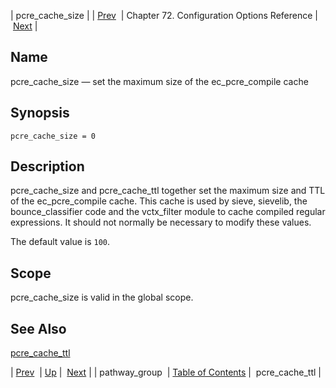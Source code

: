 | pcre_cache_size |
| [Prev](conf.ref.pathway_group)  | Chapter 72. Configuration Options Reference |  [Next](conf.ref.pcre_cache_ttl) |

<a name="conf.ref.pcre_cache_size"></a>
## Name

pcre_cache_size — set the maximum size of the ec_pcre_compile cache

## Synopsis

`pcre_cache_size = 0`

<a name="idp25833968"></a>
## Description

pcre_cache_size and pcre_cache_ttl together set the maximum size and TTL of the ec_pcre_compile cache. This cache is used by sieve, sievelib, the bounce_classifier code and the vctx_filter module to cache compiled regular expressions. It should not normally be necessary to modify these values.

The default value is `100`.

<a name="idp25836992"></a>
## Scope

pcre_cache_size is valid in the global scope.

<a name="idp25838832"></a>
## See Also

[pcre_cache_ttl](conf.ref.pcre_cache_ttl "pcre_cache_ttl")

| [Prev](conf.ref.pathway_group)  | [Up](config.options.ref) |  [Next](conf.ref.pcre_cache_ttl) |
| pathway_group  | [Table of Contents](index) |  pcre_cache_ttl |

